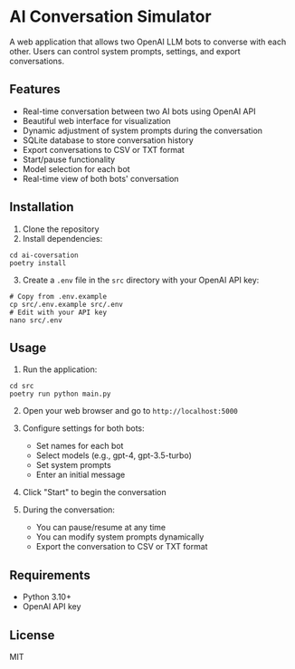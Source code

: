 # AI Conversation Simulator

A web application that allows two OpenAI LLM bots to converse with each other. Users can control system prompts, settings, and export conversations.

## Features

- Real-time conversation between two AI bots using OpenAI API
- Beautiful web interface for visualization
- Dynamic adjustment of system prompts during the conversation
- SQLite database to store conversation history
- Export conversations to CSV or TXT format
- Start/pause functionality
- Model selection for each bot
- Real-time view of both bots' conversation

## Installation

1. Clone the repository
2. Install dependencies:
```
cd ai-coversation
poetry install
```

3. Create a `.env` file in the `src` directory with your OpenAI API key:
```
# Copy from .env.example
cp src/.env.example src/.env
# Edit with your API key
nano src/.env
```

## Usage

1. Run the application:
```
cd src
poetry run python main.py
```

2. Open your web browser and go to `http://localhost:5000`

3. Configure settings for both bots:
   - Set names for each bot
   - Select models (e.g., gpt-4, gpt-3.5-turbo)
   - Set system prompts
   - Enter an initial message

4. Click "Start" to begin the conversation

5. During the conversation:
   - You can pause/resume at any time
   - You can modify system prompts dynamically
   - Export the conversation to CSV or TXT format

## Requirements

- Python 3.10+
- OpenAI API key

## License

MIT